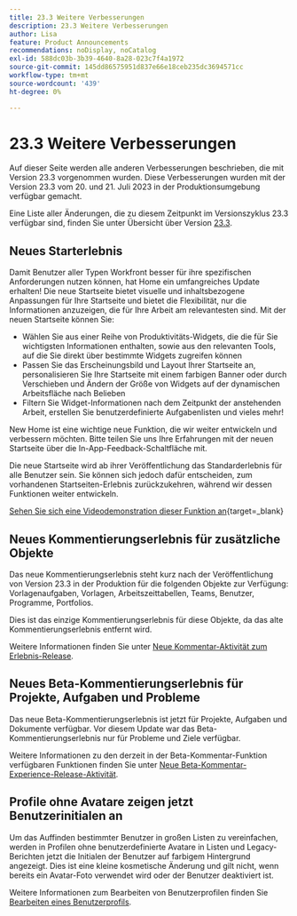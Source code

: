 ```yaml
---
title: 23.3 Weitere Verbesserungen
description: 23.3 Weitere Verbesserungen
author: Lisa
feature: Product Announcements
recommendations: noDisplay, noCatalog
exl-id: 588dc03b-3b39-4640-8a28-023c7f4a1972
source-git-commit: 145dd86575951d837e66e18ceb235dc3694571cc
workflow-type: tm+mt
source-wordcount: '439'
ht-degree: 0%

---
```


# 23.3 Weitere Verbesserungen

Auf dieser Seite werden alle anderen Verbesserungen beschrieben, die mit Version 23.3 vorgenommen wurden. Diese Verbesserungen wurden mit der Version 23.3 vom 20. und 21. Juli 2023 in der Produktionsumgebung verfügbar gemacht.

Eine Liste aller Änderungen, die zu diesem Zeitpunkt im Versionszyklus 23.3 verfügbar sind, finden Sie unter Übersicht über Version [23.3](/help/quicksilver/product-announcements/product-releases/23.3-release-activity/23-3-release-overview.md).

## Neues Starterlebnis

Damit Benutzer aller Typen Workfront besser für ihre spezifischen Anforderungen nutzen können, hat Home ein umfangreiches Update erhalten! Die neue Startseite bietet visuelle und inhaltsbezogene Anpassungen für Ihre Startseite und bietet die Flexibilität, nur die Informationen anzuzeigen, die für Ihre Arbeit am relevantesten sind. Mit der neuen Startseite können Sie:

* Wählen Sie aus einer Reihe von Produktivitäts-Widgets, die die für Sie wichtigsten Informationen enthalten, sowie aus den relevanten Tools, auf die Sie direkt über bestimmte Widgets zugreifen können
* Passen Sie das Erscheinungsbild und Layout Ihrer Startseite an, personalisieren Sie Ihre Startseite mit einem farbigen Banner oder durch Verschieben und Ändern der Größe von Widgets auf der dynamischen Arbeitsfläche nach Belieben
* Filtern Sie Widget-Informationen nach dem Zeitpunkt der anstehenden Arbeit, erstellen Sie benutzerdefinierte Aufgabenlisten und vieles mehr!

New Home ist eine wichtige neue Funktion, die wir weiter entwickeln und verbessern möchten. Bitte teilen Sie uns Ihre Erfahrungen mit der neuen Startseite über die In-App-Feedback-Schaltfläche mit.

Die neue Startseite wird ab ihrer Veröffentlichung das Standarderlebnis für alle Benutzer sein. Sie können sich jedoch dafür entscheiden, zum vorhandenen Startseiten-Erlebnis zurückzukehren, während wir dessen Funktionen weiter entwickeln.


[Sehen Sie sich eine Videodemonstration dieser Funktion an](https://video.tv.adobe.com/v/3420969/){target=_blank}

## Neues Kommentierungserlebnis für zusätzliche Objekte

Das neue Kommentierungserlebnis steht kurz nach der Veröffentlichung von Version 23.3 in der Produktion für die folgenden Objekte zur Verfügung: Vorlagenaufgaben, Vorlagen, Arbeitszeittabellen, Teams, Benutzer, Programme, Portfolios.

Dies ist das einzige Kommentierungserlebnis für diese Objekte, da das alte Kommentierungserlebnis entfernt wird.

Weitere Informationen finden Sie unter [Neue Kommentar-Aktivität zum Erlebnis-Release](/help/quicksilver/product-announcements/betas/new-commenting-experience-beta/new-commenting-beta-experience-release-activity.md).

## Neues Beta-Kommentierungserlebnis für Projekte, Aufgaben und Probleme

Das neue Beta-Kommentierungserlebnis ist jetzt für Projekte, Aufgaben und Dokumente verfügbar. Vor diesem Update war das Beta-Kommentierungserlebnis nur für Probleme und Ziele verfügbar.

Weitere Informationen zu den derzeit in der Beta-Kommentar-Funktion verfügbaren Funktionen finden Sie unter [Neue Beta-Kommentar-Experience-Release-Aktivität](/help/quicksilver/product-announcements/betas/new-commenting-experience-beta/new-commenting-beta-experience-release-activity.md).

## Profile ohne Avatare zeigen jetzt Benutzerinitialen an

Um das Auffinden bestimmter Benutzer in großen Listen zu vereinfachen, werden in Profilen ohne benutzerdefinierte Avatare in Listen und Legacy-Berichten jetzt die Initialen der Benutzer auf farbigem Hintergrund angezeigt. Dies ist eine kleine kosmetische Änderung und gilt nicht, wenn bereits ein Avatar-Foto verwendet wird oder der Benutzer deaktiviert ist.

Weitere Informationen zum Bearbeiten von Benutzerprofilen finden Sie [Bearbeiten eines Benutzerprofils](/help/quicksilver/administration-and-setup/add-users/create-and-manage-users/edit-a-users-profile.md).
